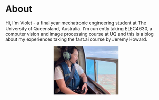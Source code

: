 # About
Hi, I'm Violet - a final year mechatronic engineering student at The University of Queensland, Australia. I'm currently taking ELEC4630, a computer vision and image processing course at UQ and this is a blog about my experiences taking the fast.ai course by Jeremy Howard.
<p align="center">
  <img width="40%" height="40%" src="/images/profile_pic.jpg">
</p>
<!-- ![](/images/profile_pic.jpg "profile pic") -->


